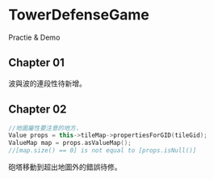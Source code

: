 TowerDefenseGame
===================
Practie & Demo

## Chapter 01
波與波的連段性待新增。

## Chapter 02
```C++
//地圖屬性要注意的地方，
Value props = this->tileMap->propertiesForGID(tileGid);
ValueMap map = props.asValueMap();
//[map.size() == 0] is not equal to [props.isNull()]
```
砲塔移動到超出地圖外的錯誤待修。